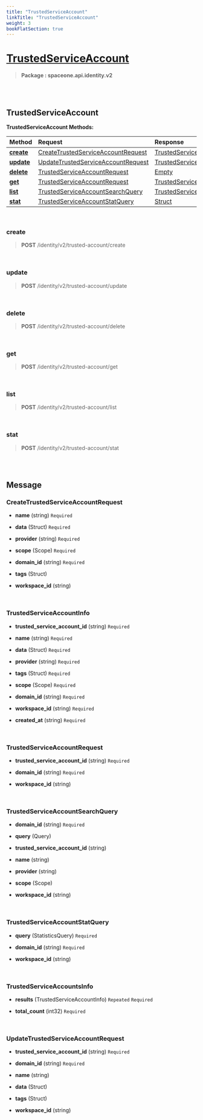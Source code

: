 ```yaml
---
title: "TrustedServiceAccount"
linkTitle: "TrustedServiceAccount"
weight: 3
bookFlatSection: true
---
```

# [TrustedServiceAccount](#TrustedServiceAccount)



>  **Package : spaceone.api.identity.v2**

<br>
<br>

## TrustedServiceAccount





**TrustedServiceAccount Methods:**


| Method | Request | Response |
| :----- | :-------- | :-------- |
| [**create**](./TrustedServiceAccount#create) | [CreateTrustedServiceAccountRequest](TrustedServiceAccount#createtrustedserviceaccountrequest) | [TrustedServiceAccountInfo](TrustedServiceAccount#trustedserviceaccountinfo) |
| [**update**](./TrustedServiceAccount#update) | [UpdateTrustedServiceAccountRequest](TrustedServiceAccount#updatetrustedserviceaccountrequest) | [TrustedServiceAccountInfo](TrustedServiceAccount#trustedserviceaccountinfo) |
| [**delete**](./TrustedServiceAccount#delete) | [TrustedServiceAccountRequest](TrustedServiceAccount#trustedserviceaccountrequest) | [Empty](TrustedServiceAccount#empty) |
| [**get**](./TrustedServiceAccount#get) | [TrustedServiceAccountRequest](TrustedServiceAccount#trustedserviceaccountrequest) | [TrustedServiceAccountInfo](TrustedServiceAccount#trustedserviceaccountinfo) |
| [**list**](./TrustedServiceAccount#list) | [TrustedServiceAccountSearchQuery](TrustedServiceAccount#trustedserviceaccountsearchquery) | [TrustedServiceAccountsInfo](TrustedServiceAccount#trustedserviceaccountsinfo) |
| [**stat**](./TrustedServiceAccount#stat) | [TrustedServiceAccountStatQuery](TrustedServiceAccount#trustedserviceaccountstatquery) | [Struct](TrustedServiceAccount#struct) |



    
<br>

### create





> **POST** /identity/v2/trusted-account/create
>






    
<br>

### update





> **POST** /identity/v2/trusted-account/update
>






    
<br>

### delete





> **POST** /identity/v2/trusted-account/delete
>






    
<br>

### get





> **POST** /identity/v2/trusted-account/get
>






    
<br>

### list





> **POST** /identity/v2/trusted-account/list
>






    
<br>

### stat





> **POST** /identity/v2/trusted-account/stat
>






    


<br>
<br>

## Message



### CreateTrustedServiceAccountRequest
* **name** (string)   `Required` 

    
* **data** (Struct)   `Required` 

    
* **provider** (string)   `Required` 

    
* **scope** (Scope)   `Required` 

    
* **domain_id** (string)   `Required` 

    
* **tags** (Struct)  

    
* **workspace_id** (string)  

    <br>

### TrustedServiceAccountInfo
* **trusted_service_account_id** (string)   `Required` 

    
* **name** (string)   `Required` 

    
* **data** (Struct)   `Required` 

    
* **provider** (string)   `Required` 

    
* **tags** (Struct)   `Required` 

    
* **scope** (Scope)   `Required` 

    
* **domain_id** (string)   `Required` 

    
* **workspace_id** (string)   `Required` 

    
* **created_at** (string)   `Required` 

    <br>

### TrustedServiceAccountRequest
* **trusted_service_account_id** (string)   `Required` 

    
* **domain_id** (string)   `Required` 

    
* **workspace_id** (string)  

    <br>

### TrustedServiceAccountSearchQuery
* **domain_id** (string)   `Required` 

    
* **query** (Query)  

    
* **trusted_service_account_id** (string)  

    
* **name** (string)  

    
* **provider** (string)  

    
* **scope** (Scope)  

    
* **workspace_id** (string)  

    <br>

### TrustedServiceAccountStatQuery
* **query** (StatisticsQuery)   `Required` 

    
* **domain_id** (string)   `Required` 

    
* **workspace_id** (string)  

    <br>

### TrustedServiceAccountsInfo
* **results** (TrustedServiceAccountInfo)  `Repeated`    `Required` 

    
* **total_count** (int32)   `Required` 

    <br>

### UpdateTrustedServiceAccountRequest
* **trusted_service_account_id** (string)   `Required` 

    
* **domain_id** (string)   `Required` 

    
* **name** (string)  

    
* **data** (Struct)  

    
* **tags** (Struct)  

    
* **workspace_id** (string)  

    <br>
